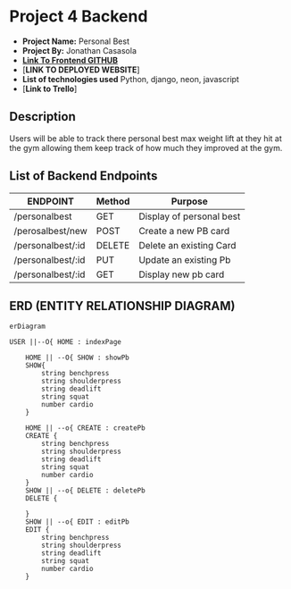 # Project 4 Backend

- **Project Name:** Personal Best
- **Project By:** Jonathan Casasola
- [**Link To  Frontend GITHUB**]([https://github.com/Jonathan1295-09/Project4_Frontend.git](https://github.com/Jonathan1295-09/Project4_Frontend.git))
- [**LINK TO DEPLOYED WEBSITE**]
- **List of technologies used** Python, django, neon, javascript
- [**Link to Trello**]

## Description

Users will be able to track there personal best max weight lift at they hit at the gym allowing them keep track of how much they improved at the gym.

## List of Backend Endpoints

|     ENDPOINT      | Method |          Purpose          |
| ----------------- | ------ | ------------------------- |
| /personalbest     | GET    | Display of personal best  |
| /perosalbest/new  | POST   | Create a new PB card      |
| /personalbest/:id | DELETE | Delete an existing Card   |
| /personalbest/:id | PUT    | Update an existing Pb     |
| /personalbest/:id | GET    | Display new pb card       |

## ERD (ENTITY RELATIONSHIP DIAGRAM)

```mermaid
erDiagram

USER ||--O{ HOME : indexPage

    HOME || --O{ SHOW : showPb
    SHOW{
        string benchpress
        string shoulderpress
        string deadlift
        string squat
        number cardio
    }

    HOME || --o{ CREATE : createPb
    CREATE {
        string benchpress
        string shoulderpress
        string deadlift
        string squat
        number cardio
    }
    SHOW || --o{ DELETE : deletePb
    DELETE {

    }
    SHOW || --o{ EDIT : editPb
    EDIT {
        string benchpress
        string shoulderpress
        string deadlift
        string squat
        number cardio
    }
